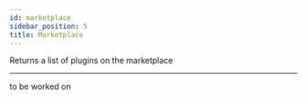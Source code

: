 ```yaml
---
id: marketplace
sidebar_position: 5
title: Marketplace
---
```


Returns a list of plugins on the marketplace

---
to be worked on